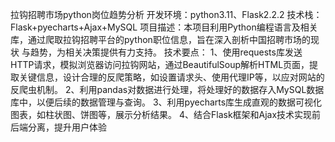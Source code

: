 拉钩招聘市场python岗位趋势分析
开发环境：python3.11、Flask2.2.2
技术栈：Flask+pyecharts+Ajax+MySQL
项目描述：本项目利用Python编程语言及相关库，通过爬取拉钩招聘平台的python职位信息，旨在深入剖析中国招聘市场的现状
与趋势，为相关决策提供有力支持。
技术要点：
1、使用requests库发送HTTP请求，模拟浏览器访问拉钩网站，通过BeautifulSoup解析HTML页面，提取关键信息，设计合理的反爬策略，如设置请求头、使用代理IP等，以应对网站的反爬虫机制。
2、利用pandas对数据进行处理，将处理好的数据存入MySQL数据库中，以便后续的数据管理与查询。
3、利用pyecharts库生成直观的数据可视化图表，如柱状图、饼图等，展示分析结果。
4、结合Flask框架和Ajax技术实现前后端分离，提升用户体验
